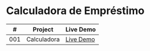 # Calculadora de Empréstimo

|  #  | Project           | Live Demo                                                             |
| :-: | ----------------- | --------------------------------------------------------------        |
| 001 | Calculadora       | [Live Demo](https://valderlanjs.github.io/calculadora_de_emprestimo/) |
